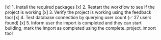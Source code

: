 [x] 1. Install the required packages
[x] 2. Restart the workflow to see if the project is working
[x] 3. Verify the project is working using the feedback tool
[x] 4. Test database connection by querying user count (✅ 27 users found)
[x] 5. Inform user the import is completed and they can start building, mark the import as completed using the complete_project_import tool